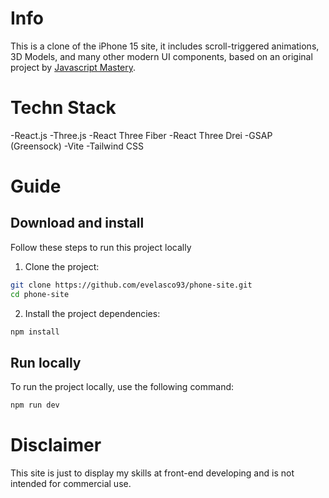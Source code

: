 # Info

This is a clone of the iPhone 15 site, it includes scroll-triggered animations, 3D Models, and many other modern UI components, based on an original project by [Javascript Mastery](https://www.youtube.com/@javascriptmastery/videos).

# Techn Stack

-React.js
-Three.js
-React Three Fiber
-React Three Drei
-GSAP (Greensock)
-Vite
-Tailwind CSS

# Guide

## Download and install

Follow these steps to run this project locally

1. Clone the project:

```bash
git clone https://github.com/evelasco93/phone-site.git
cd phone-site
```

2. Install the project dependencies:

```bash
npm install
```

## Run locally

To run the project locally, use the following command:

```bash
npm run dev
```

# Disclaimer

This site is just to display my skills at front-end developing and is not intended for commercial use.
